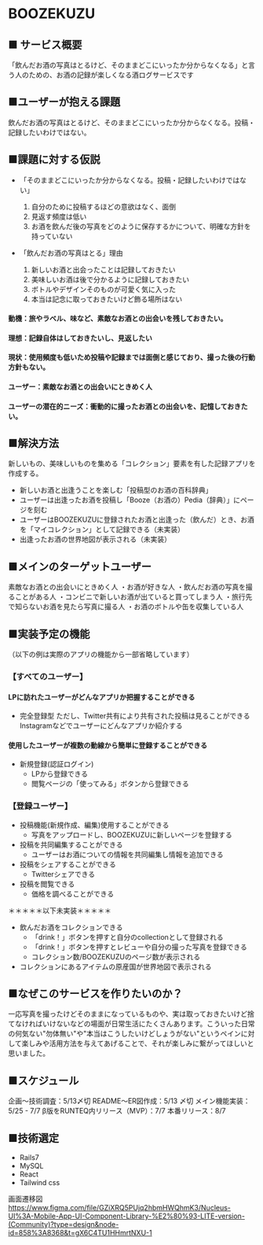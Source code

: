 # BOOZEKUZU

## ■ サービス概要
「飲んだお酒の写真はとるけど、そのままどこにいったか分からなくなる」と言う人のための、お酒の記録が楽しくなる酒ログサービスです

## ■ユーザーが抱える課題
飲んだお酒の写真はとるけど、そのままどこにいったか分からなくなる。投稿・記録したいわけではない。

## ■課題に対する仮説

- 「そのままどこにいったか分からなくなる。投稿・記録したいわけではない」
  1. 自分のために投稿するほどの意欲はなく、面倒
  2. 見返す頻度は低い
  3. お酒を飲んだ後の写真をどのように保存するかについて、明確な方針を持っていない

- 「飲んだお酒の写真はとる」理由
  1. 新しいお酒と出会ったことは記録しておきたい
  2. 美味しいお酒は後で分かるように記録しておきたい
  3. ボトルやデザインそのものが可愛く気に入った
  4. 本当は記念に取っておきたいけど飾る場所はない
#### 動機：旅やラベル、味など、素敵なお酒との出会いを残しておきたい。
#### 理想：記録自体はしておきたいし、見返したい
#### 現状：使用頻度も低いため投稿や記録までは面倒と感じており、撮った後の行動方針もない。
#### ユーザー：素敵なお酒との出会いにときめく人
#### ユーザーの潜在的ニーズ：衝動的に撮ったお酒との出会いを、記憶しておきたい。

## ■解決方法
新しいもの、美味しいものを集める「コレクション」要素を有した記録アプリを作成する。
- 新しいお酒と出逢うことを楽しむ「投稿型のお酒の百科辞典」
- ユーザーは出逢ったお酒を投稿し「Booze（お酒の）Pedia（辞典）」にページを刻む
- ユーザーはBOOZEKUZUに登録されたお酒と出逢った（飲んだ）とき、お酒を「マイコレクション」として記録できる（未実装）
- 出逢ったお酒の世界地図が表示される（未実装）

## ■メインのターゲットユーザー
素敵なお酒との出会いにときめく人
・お酒が好きな人
・飲んだお酒の写真を撮ることがある人
・コンビニで新しいお酒が出ていると買ってしまう人
・旅行先で知らないお酒を見たら写真に撮る人
・お酒のボトルや缶を収集している人

## ■実装予定の機能
（以下の例は実際のアプリの機能から一部省略しています）

### 【すべてのユーザー】
#### LPに訪れたユーザーがどんなアプリか把握することができる
- 完全登録型
ただし、Twitter共有により共有された投稿は見ることができる
Instagramなどでユーザーにどんなアプリか紹介する
#### 使用したユーザーが複数の動線から簡単に登録することができる
- 新規登録(認証ログイン)
  - LPから登録できる
  - 閲覧ページの「使ってみる」ボタンから登録できる

### 【登録ユーザー】
- 投稿機能(新規作成、編集)使用することができる
  - 写真をアップロードし、BOOZEKUZUに新しいページを登録する
- 投稿を共同編集することができる
  - ユーザーはお酒についての情報を共同編集し情報を追加できる
- 投稿をシェアすることができる
  - Twitterシェアできる
- 投稿を閲覧できる
  - 価格を調べることができる

＊＊＊＊＊以下未実装＊＊＊＊＊
- 飲んだお酒をコレクションできる
  - 「drink！」ボタンを押すと自分のcollectionとして登録される
  - 「drink！」ボタンを押すとレビューや自分の撮った写真を登録できる
  - コレクション数/BOOZEKUZUのページ数が表示される
- コレクションにあるアイテムの原産国が世界地図で表示される

## ■なぜこのサービスを作りたいのか？

一応写真を撮ったけどそのままになっているものや、実は取っておきたいけど捨てなければいけないなどの場面が日常生活にたくさんあります。こういった日常の何気ない"勿体無い"や"本当はこうしたいけどしょうがない"というペインに対して楽しみや活用方法を与えてあげることで、それが楽しみに繋がってほしいと思いました。

## ■スケジュール

企画〜技術調査：5/13〆切
README〜ER図作成：5/13 〆切
メイン機能実装：5/25 - 7/7
β版をRUNTEQ内リリース（MVP）：7/7
本番リリース：8/7

## ■技術選定

- Rails7
- MySQL
- React
- Tailwind css

画面遷移図
https://www.figma.com/file/GZiXRQ5PUjq2hbmHWQhmK3/Nucleus-UI%3A-Mobile-App-UI-Component-Library-%E2%80%93-LITE-version-(Community)?type=design&node-id=858%3A8368&t=gX6C4TU1HHmrtNXU-1